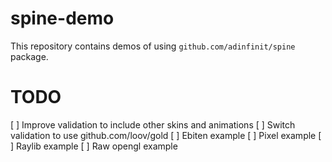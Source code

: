 # spine-demo

This repository contains demos of using `github.com/adinfinit/spine` package.

# TODO

[ ] Improve validation to include other skins and animations
[ ] Switch validation to use github.com/loov/gold
[ ] Ebiten example
[ ] Pixel example
[ ] Raylib example
[ ] Raw opengl example